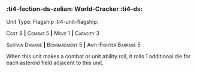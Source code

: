 ### :ti4-faction-ds-zelian: **World-Cracker** :ti4-ds:

Unit Type: Flagship :ti4-unit-flagship:

<span style="font-variant:small-caps;">Cost 8</span> __|__ <span style="font-variant:small-caps;">Combat 5</span> __|__ <span style="font-variant:small-caps;">Move 1</span> __|__ <span style="font-variant:small-caps;">Capacity 3</span>

<span style="font-variant:small-caps;">Sustain Damage</span> __|__ <span style="font-variant:small-caps;">Bombardment 5</span> __|__ <span style="font-variant:small-caps;">Anti-Fighter Barrage 5</span>

When this unit makes a combat or unit ability roll, it rolls 1 additional die for each asteroid field adjacent to this unit.